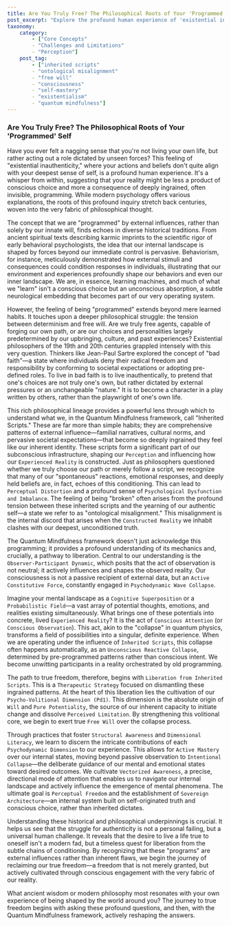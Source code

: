 ```yaml
---
title: Are You Truly Free? The Philosophical Roots of Your 'Programmed' Self
post_excerpt: "Explore the profound human experience of 'existential inauthenticity' and the philosophical debate between determinism and free will. This post delves into how our lives are often shaped by 'Inherited Scripts' and the resulting 'ontological misalignment,' as understood within the Quantum Mindfulness framework. Discover how recognizing these external influences is the crucial first step toward reclaiming authentic freedom."
taxonomy:
    category:
        - ["Core Concepts"
        - "Challenges and Limitations"
        - "Perception"]
    post_tag:
        - ["inherited scripts"
        - "ontological misalignment"
        - "free will"
        - "consciousness"
        - "self-mastery"
        - "existentialism"
        - "quantum mindfulness"]
---
```

### Are You Truly Free? The Philosophical Roots of Your 'Programmed' Self

Have you ever felt a nagging sense that you're not living your own life, but rather acting out a role dictated by unseen forces? This feeling of "existential inauthenticity," where your actions and beliefs don't quite align with your deepest sense of self, is a profound human experience. It's a whisper from within, suggesting that your reality might be less a product of conscious choice and more a consequence of deeply ingrained, often invisible, programming. While modern psychology offers various explanations, the roots of this profound inquiry stretch back centuries, woven into the very fabric of philosophical thought.

The concept that we are "programmed" by external influences, rather than solely by our innate will, finds echoes in diverse historical traditions. From ancient spiritual texts describing karmic imprints to the scientific rigor of early behavioral psychologists, the idea that our internal landscape is shaped by forces beyond our immediate control is pervasive. Behaviorism, for instance, meticulously demonstrated how external stimuli and consequences could condition responses in individuals, illustrating that our environment and experiences profoundly shape our behaviors and even our inner landscape. We are, in essence, learning machines, and much of what we "learn" isn't a conscious choice but an unconscious absorption, a subtle neurological embedding that becomes part of our very operating system.

However, the feeling of being "programmed" extends beyond mere learned habits. It touches upon a deeper philosophical struggle: the tension between determinism and free will. Are we truly free agents, capable of forging our own path, or are our choices and personalities largely predetermined by our upbringing, culture, and past experiences? Existential philosophers of the 19th and 20th centuries grappled intensely with this very question. Thinkers like Jean-Paul Sartre explored the concept of "bad faith"—a state where individuals deny their radical freedom and responsibility by conforming to societal expectations or adopting pre-defined roles. To live in bad faith is to live inauthentically, to pretend that one's choices are not truly one's own, but rather dictated by external pressures or an unchangeable "nature." It is to become a character in a play written by others, rather than the playwright of one's own life.

This rich philosophical lineage provides a powerful lens through which to understand what we, in the Quantum Mindfulness framework, call "Inherited Scripts." These are far more than simple habits; they are comprehensive patterns of external influence—familial narratives, cultural norms, and pervasive societal expectations—that become so deeply ingrained they feel like our inherent identity. These scripts form a significant part of our subconscious infrastructure, shaping our `Perception` and influencing how our `Experienced Reality` is constructed. Just as philosophers questioned whether we truly choose our path or merely follow a script, we recognize that many of our "spontaneous" reactions, emotional responses, and deeply held beliefs are, in fact, echoes of this conditioning. This can lead to `Perceptual Distortion` and a profound sense of `Psychological Dysfunction and Imbalance`. The feeling of being "broken" often arises from the profound tension between these inherited scripts and the yearning of our authentic self—a state we refer to as "ontological misalignment." This misalignment is the internal discord that arises when the `Constructed Reality` we inhabit clashes with our deepest, unconditioned truth.

The Quantum Mindfulness framework doesn't just acknowledge this programming; it provides a profound understanding of its mechanics and, crucially, a pathway to liberation. Central to our understanding is the `Observer-Participant Dynamic`, which posits that the act of observation is not neutral; it actively influences and shapes the observed reality. Our consciousness is not a passive recipient of external data, but an `Active Constitutive Force`, constantly engaged in `Psychodynamic Wave Collapse`.

Imagine your mental landscape as a `Cognitive Superposition` or a `Probabilistic Field`—a vast array of potential thoughts, emotions, and realities existing simultaneously. What brings one of these potentials into concrete, lived `Experienced Reality`? It is the act of `Conscious Attention` (or `Conscious Observation`). This act, akin to the "collapse" in quantum physics, transforms a field of possibilities into a singular, definite experience. When we are operating under the influence of `Inherited Scripts`, this collapse often happens automatically, as an `Unconscious Reactive Collapse`, determined by pre-programmed patterns rather than conscious intent. We become unwitting participants in a reality orchestrated by old programming.

The path to true freedom, therefore, begins with `Liberation from Inherited Scripts`. This is a `Therapeutic Strategy` focused on dismantling these ingrained patterns. At the heart of this liberation lies the cultivation of our `Psycho-Volitional Dimension (Pd1)`. This dimension is the absolute origin of `Will` and `Pure Potentiality`, the source of our inherent capacity to initiate change and dissolve `Perceived Limitation`. By strengthening this volitional core, we begin to exert true `Free Will` over the collapse process.

Through practices that foster `Structural Awareness` and `Dimensional Literacy`, we learn to discern the intricate contributions of each `Psychodynamic Dimension` to our experience. This allows for `Active Mastery` over our internal states, moving beyond passive observation to `Intentional Collapse`—the deliberate guidance of our mental and emotional states toward desired outcomes. We cultivate `Vectorized Awareness`, a precise, directional mode of attention that enables us to navigate our internal landscape and actively influence the emergence of mental phenomena. The ultimate goal is `Perceptual Freedom` and the establishment of `Sovereign Architecture`—an internal system built on self-originated truth and conscious choice, rather than inherited dictates.

Understanding these historical and philosophical underpinnings is crucial. It helps us see that the struggle for authenticity is not a personal failing, but a universal human challenge. It reveals that the desire to live a life true to oneself isn't a modern fad, but a timeless quest for liberation from the subtle chains of conditioning. By recognizing that these "programs" are external influences rather than inherent flaws, we begin the journey of reclaiming our true freedom—a freedom that is not merely granted, but actively cultivated through conscious engagement with the very fabric of our reality.

What ancient wisdom or modern philosophy most resonates with your own experience of being shaped by the world around you? The journey to true freedom begins with asking these profound questions, and then, with the Quantum Mindfulness framework, actively reshaping the answers.